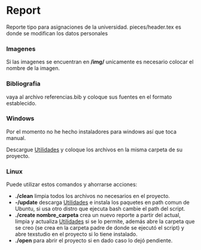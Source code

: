 # Report
Reporte tipo para asignaciones de la universidad. pieces/header.tex es donde se modifican los datos personales

### Imagenes
Si las imagenes se encuentran en **/img/** unicamente es necesario colocar el nombre de la imagen.

### Bibliografia
vaya al archivo referencias.bib y coloque sus fuentes en el formato establecido.

### Windows
Por el momento no he hecho instaladores para windows así que toca manual.

Descargue [Utilidades](https://github.com/BenyaminGaleano/utilidades.git) y coloque los archivos en la misma carpeta de su proyecto.

### Linux
Puede utilizar estos comandos y ahorrarse acciones:
- **./clean** limpia todos los archivos no necesarios en el proyecto.
- **-/update** descarga [Utilidades](https://github.com/BenyaminGaleano/utilidades.git) e instala los paquetes en path comun de Ubuntu, si usa otro distro que ejecuta bash cambie el path del script.
- **./create nombre_carpeta** crea un nuevo reporte a partir del actual, limpia y actualiza [Utilidades](https://github.com/BenyaminGaleano/utilidades.git) si se lo permite, además abre la carpeta que se creo (se crea en la carpeta padre de donde se ejecutó el script) y abre texstudio en el proyecto si lo tiene instalado.
- **./open** para abrir el proyecto si en dado caso lo dejó pendiente.




